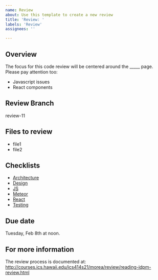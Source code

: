 ```yaml
---
name: Review
about: Use this template to create a new review
title: 'Review: '
labels: 'Review'
assignees: ''

---
```


## Overview

The focus for this code review will be centered around the _____ page.
Please pay attention too:
* Javascript issues
* React components

## Review Branch

review-11

## Files to review

* file1
* file2

## Checklists

* [Architecture](../../checklists/architecture-checklist.md)
* [Design](../tree/master/checklists/design-checklist.md)
* [JS](../tree/master/checklists/js-checklist.md)
* [Meteor](../tree/master/checklists/meteor-checklist.md)
* [React](../tree/master/checklists/react-checklist.md)
* [Testing](../tree/master/checklists/testing-checklist.md)

## Due date

Tuesday, Feb 8th at noon.

## For more information

The review process is documented at: http://courses.ics.hawaii.edu/ics414s21/morea/review/reading-idpm-review.html
